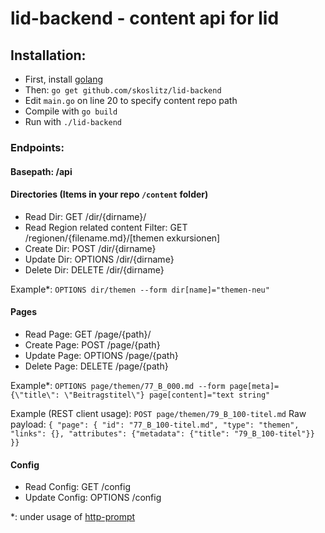# lid-backend - content api for lid

## Installation:

- First, install [golang](https://golang.org/doc/install#install)
- Then: `go get github.com/skoslitz/lid-backend`
- Edit `main.go` on line 20 to specify content repo path
- Compile with `go build`
- Run with `./lid-backend`

### Endpoints:

#### Basepath: /api

#### Directories (Items in your repo `/content` folder)
- Read Dir: GET /dir/{dirname}/
- Read Region related content Filter: GET /regionen/{filename.md}/[themen exkursionen]
- Create Dir: POST /dir/{dirname}
- Update Dir: OPTIONS /dir/{dirname}
- Delete Dir: DELETE /dir/{dirname}

Example*: `OPTIONS dir/themen --form dir[name]="themen-neu"`

#### Pages
- Read Page: GET /page/{path}/
- Create Page: POST /page/{path}
- Update Page: OPTIONS /page/{path}
- Delete Page: DELETE /page/{path}

Example*: `OPTIONS page/themen/77_B_000.md --form page[meta]={\"title\": \"Beitragstitel\"} page[content]="text string"`

Example (REST client usage):
`POST page/themen/79_B_100-titel.md`
Raw payload: 
`{ "page": { "id": "77_B_100-titel.md", "type": "themen", "links": {}, "attributes": {"metadata": {"title": "79_B_100-titel"}} }}`

#### Config
- Read Config: GET /config
- Update Config: OPTIONS /config


*: under usage of [http-prompt](https://github.com/eliangcs/http-prompt)
